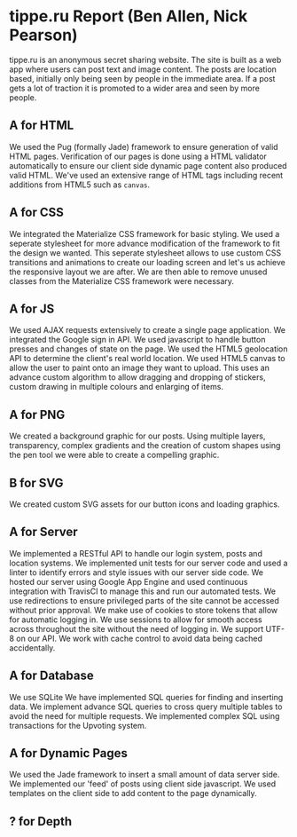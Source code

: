 # tippe.ru Report (Ben Allen, Nick Pearson)
tippe.ru is an anonymous secret sharing website. The site is built as a web app where users can post text and image content. The posts are location based, initially only being seen by people in the immediate area. If a post gets a lot of traction it is promoted to a wider area and seen by more people.

## A for HTML
We used the Pug (formally Jade) framework to ensure generation of valid HTML pages. Verification of our pages is done using a HTML validator automatically to ensure our client side dynamic page content also produced valid HTML. We've used an extensive range of HTML tags including recent additions from HTML5 such as `canvas`.
## A for CSS
We integrated the Materialize CSS framework for basic styling. We used a seperate stylesheet for more advance modification of the framework to fit the design we wanted. This seperate stylesheet allows to use custom CSS transitions and animations to create our loading screen and let's us achieve the responsive layout we are after. We are then able to remove unused classes from the Materialize CSS framework were necessary.
## A for JS
We used AJAX requests extensively to create a single page application.
We integrated the Google sign in API.
We used javascript to handle button presses and changes of state on the page.
We used the HTML5 geolocation API to determine the client's real world location.
We used HTML5 canvas to allow the user to paint onto an image they want to upload. This uses an advance custom algorithm to allow dragging and dropping of stickers, custom drawing in multiple colours and enlarging of items.  
## A for PNG
We created a background graphic for our posts. Using multiple layers, transparency, complex gradients and the creation of custom shapes using the pen tool we were able to create a compelling graphic.
## B for SVG
We created custom SVG assets for our button icons and loading graphics.
## A for Server
We implemented a RESTful API to handle our login system, posts and location systems.
We implemented unit tests for our server code and used a linter to identify errors and style issues with our server side code.
We hosted our server using Google App Engine and used continuous integration with TravisCI to manage this and run our automated tests.
We use redirections to ensure privileged parts of the site cannot be accessed without prior approval.
We make use of cookies to store tokens that allow for automatic logging in.
We use sessions to allow for smooth access across throughout the site without the need of logging in.
We support UTF-8 on our API.
We work with cache control to avoid data being cached accidentally.
## A for Database
We use SQLite
We have implemented SQL queries for finding and inserting data.
We implement advance SQL queries to cross query multiple tables to avoid the need for multiple requests. 
We implemented complex SQL using transactions for the Upvoting system.
## A for Dynamic Pages
We used the Jade framework to insert a small amount of data server side.
We implemented our 'feed' of posts using client side javascript. We used templates on the client side to add content to the page dynamically.
## ? for Depth
